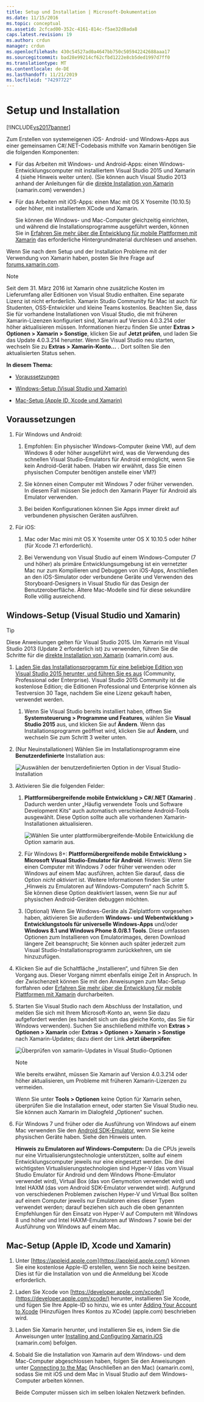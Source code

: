 ```yaml
---
title: Setup und Installation | Microsoft-Dokumentation
ms.date: 11/15/2016
ms.topic: conceptual
ms.assetid: 2cfcad00-352c-4161-814c-f5ae32d8ada8
caps.latest.revision: 19
ms.author: crdun
manager: crdun
ms.openlocfilehash: 430c54527ad0a4647bb750c505942242688aaa17
ms.sourcegitcommit: bad28e99214cf62cfbd1222e8cb5ded1997d7ff0
ms.translationtype: MT
ms.contentlocale: de-DE
ms.lasthandoff: 11/21/2019
ms.locfileid: "74297722"
---
```

# <a name="setup-and-install"></a>Setup und Installation
[!INCLUDE[vs2017banner](../includes/vs2017banner.md)]

Zum Erstellen von systemeigenen iOS- Android- und Windows-Apps aus einer gemeinsamen C#/.NET-Codebasis mithilfe von Xamarin benötigen Sie die folgenden Komponenten:  
  
- Für das Arbeiten mit Windows- und Android-Apps: einen Windows-Entwicklungscomputer mit installiertem Visual Studio 2015 und Xamarin 4 (siehe Hinweis weiter unten). (Sie können auch Visual Studio 2013 anhand der Anleitungen für die [direkte Installation von Xamarin](https://developer.xamarin.com/guides/cross-platform/getting_started/requirements/#install) (xamarin.com) verwenden.)   
  
- Für das Arbeiten mit iOS-Apps: einen Mac mit OS X Yosemite (10.10.5) oder höher, mit installiertem XCode und Xamarin.  
  
  Sie können die Windows- und Mac-Computer gleichzeitig einrichten, und während die Installationsprogramme ausgeführt werden, können Sie in [Erfahren Sie mehr über die Entwicklung für mobile Plattformen mit Xamarin](../cross-platform/learn-about-mobile-development-with-xamarin.md) das erforderliche Hintergrundmaterial durchlesen und ansehen.  
 
Wenn Sie nach dem Setup und der Installation Probleme mit der Verwendung von Xamarin haben, posten Sie Ihre Frage auf [forums.xamarin.com](https://forums.xamarin.com/).
  
> [!NOTE]
> Seit dem 31. März 2016 ist Xamarin ohne zusätzliche Kosten im Lieferumfang aller Editionen von Visual Studio enthalten. Eine separate Lizenz ist nicht erforderlich. Xamarin Studio Community für Mac ist auch für Studenten, OSS-Entwickler und kleine Teams kostenlos. Beachten Sie, dass Sie für vorhandene Installationen von Visual Studio, die mit früheren Xamarin-Lizenzen konfiguriert sind, Xamarin auf Version 4.0.3.214 oder höher aktualisieren müssen. Informationen hierzu finden Sie unter **Extras > Optionen > Xamarin > Sonstige**, klicken Sie auf **Jetzt prüfen**, und laden Sie das Update 4.0.3.214 herunter. Wenn Sie Visual Studio neu starten, wechseln Sie zu **Extras > Xamarin-Konto...** . Dort sollten Sie den aktualisierten Status sehen.  
  
 **In diesem Thema:**  
  
- [Voraussetzungen](#prereq)  
  
- [Windows-Setup (Visual Studio und Xamarin)](#windows)  
  
- [Mac-Setup (Apple ID, Xcode und Xamarin)](#mac)  
  
## <a name="prereq"></a> Voraussetzungen  
  
1. Für Windows und Android:  
  
    1. Empfohlen: Ein physischer Windows-Computer (keine VM), auf dem Windows 8 oder höher ausgeführt wird, was die Verwendung des schnellen Visual Studio-Emulators für Android ermöglicht, wenn Sie kein Android-Gerät haben. (Haben wir erwähnt, dass Sie einen physischen Computer benötigen anstelle einer VM?)  
  
    1. Sie können einen Computer mit Windows 7 oder früher verwenden. In diesem Fall müssen Sie jedoch den Xamarin Player für Android als Emulator verwenden. 
    
    1. Bei beiden Konfigurationen können Sie Apps immer direkt auf verbundenen physischen Geräten ausführen.  
  
1. Für iOS:  
  
    1. Mac oder Mac mini mit OS X Yosemite unter OS X 10.10.5 oder höher (für Xcode 7.1 erforderlich).  
  
    1. Bei Verwendung von Visual Studio auf einem Windows-Computer (7 und höher) als primäre Entwicklungsumgebung ist ein vernetzter Mac nur zum Kompilieren und Debuggen von iOS-Apps, Anschließen an den iOS-Simulator oder verbundene Geräte und Verwenden des Storyboard-Designers in Visual Studio für das Design der Benutzeroberfläche. Ältere Mac-Modelle sind für diese sekundäre Rolle völlig ausreichend.  
  
## <a name="windows"></a> Windows-Setup (Visual Studio und Xamarin)  
  
> [!TIP]
> Diese Anweisungen gelten für Visual Studio 2015. Um Xamarin mit Visual Studio 2013 (Update 2 erforderlich ist) zu verwenden, führen Sie die Schritte für die [direkte Installation von Xamarin](https://developer.xamarin.com/guides/cross-platform/getting_started/requirements/#install) (xamarin.com) aus.  
  
1. [Laden Sie das Installationsprogramm für eine beliebige Edition von Visual Studio 2015 herunter, und führen Sie es aus](https://www.visualstudio.com/downloads/download-visual-studio-vs.aspx) (Community, Professional oder Enterprise). Visual Studio 2015 Community ist die kostenlose Edition; die Editionen Professional und Enterprise können als Testversion 30 Tage, nachdem Sie eine Lizenz gekauft haben, verwendet werden.  
  
   1. Wenn Sie Visual Studio bereits installiert haben, öffnen Sie **Systemsteuerung > Programme und Features**, wählen Sie **Visual Studio 2015** aus, und klicken Sie auf **Ändern**. Wenn das Installationsprogramm geöffnet wird, klicken Sie auf **Ändern**, und wechseln Sie zum Schritt 3 weiter unten.  
  
2. (Nur Neuinstallationen) Wählen Sie im Installationsprogramm eine **Benutzerdefinierte** Installation aus:  
  
    ![Auswählen der benutzerdefinierten Option in der Visual Studio-Installation](../cross-platform/media/cross-plat-xamarin-setup-1.png "Plattformübergreifendes xamarin-Setup 1")  
  
3. Aktivieren Sie die folgenden Felder:  
  
   1. **Plattformübergreifende mobile Entwicklung > C#/.NET (Xamarin)** . Dadurch werden unter „Häufig verwendete Tools und Software Development Kits“ auch automatisch verschiedene Android-Tools ausgewählt. Diese Option sollte auch alle vorhandenen Xamarin-Installationen aktualisieren.  
  
        ![Wählen Sie unter plattformübergreifende&#45;Mobile Entwicklung die Option xamarin aus.](../cross-platform/media/cross-plat-xamarin-setup-2.png "Plattformübergreifendes xamarin-Setup 2")  
  
   2. Für Windows 8+: **Plattformübergreifende mobile Entwicklung > Microsoft Visual Studio-Emulator für Android**. Hinweis: Wenn Sie einen Computer mit Windows 7 oder früher verwenden oder Windows auf einem Mac ausführen, achten Sie darauf, dass die Option *nicht aktiviert* ist. Weitere Informationen finden Sie unter „Hinweis zu Emulatoren auf Windows-Computern“ nach Schritt 5. Sie können diese Option deaktiviert lassen, wenn Sie nur auf physischen Android-Geräten debuggen möchten.  
  
   3. (Optional) Wenn Sie Windows-Geräte als Zielplattform vorgesehen haben, aktivieren Sie außerdem **Windows- und Webentwicklung > Entwicklungstools für universelle Windows-Apps** und/oder **Windows 8.1 und Windows Phone 8.0/8.1 Tools**. Diese umfassen Optionen zum Installieren von Emulatorimages, deren Download längere Zeit beansprucht; Sie können auch später jederzeit zum Visual Studio-Installationsprogramm zurückkehren, um sie hinzuzufügen.  
  
4. Klicken Sie auf die Schaltfläche „Installieren“, und führen Sie den Vorgang aus. Dieser Vorgang nimmt ebenfalls einige Zeit in Anspruch. In der Zwischenzeit können Sie mit den Anweisungen zum Mac-Setup fortfahren oder [Erfahren Sie mehr über die Entwicklung für mobile Plattformen mit Xamarin](../cross-platform/learn-about-mobile-development-with-xamarin.md) durcharbeiten.  
  
5. Starten Sie Visual Studio nach dem Abschluss der Installation, und melden Sie sich mit Ihrem Microsoft-Konto an, wenn Sie dazu aufgefordert werden (es handelt sich um das gleiche Konto, das Sie für Windows verwenden). Suchen Sie anschließend mithilfe von **Extras > Optionen > Xamarin** oder **Extras > Optionen > Xamarin > Sonstige** nach Xamarin-Updates; dazu dient der Link **Jetzt überprüfen**:  
  
    ![Überprüfen von xamarin-Updates in Visual Studio-Optionen](../cross-platform/media/cross-plat-xamarin-setup-3.png "Plattformübergreifendes xamarin-Setup 3")  
  
   > [!NOTE]
   > Wie bereits erwähnt, müssen Sie Xamarin auf Version 4.0.3.214 oder höher aktualisieren, um Probleme mit früheren Xamarin-Lizenzen zu vermeiden.  

   Wenn Sie unter **Tools > Optionen** keine Option für Xamarin sehen, überprüfen Sie die Installation erneut, oder starten Sie Visual Studio neu. Sie können auch Xamarin im Dialogfeld „Optionen“ suchen.
      
6. Für Windows 7 und früher oder die Ausführung von Windows auf einem Mac verwenden Sie den [Android SDK-Emulator](https://developer.xamarin.com/guides/android/deployment,_testing,_and_metrics/debug-on-emulator/android-sdk-emulator/), wenn Sie keine physischen Geräte haben. Siehe den Hinweis unten.  
  
   **Hinweis zu Emulatoren auf Windows-Computern:** Da die CPUs jeweils nur eine Virtualisierungstechnologie unterstützen, sollte auf einem Entwicklungscomputer jeweils nur eine eingesetzt werden. Die drei wichtigsten Virtualisierungstechnologien sind Hyper-V (das vom Visual Studio Emulator für Android und dem Windows Phone-Emulator verwendet wird), Virtual Box (das von Genymotion verwendet wird) und Intel HAXM (das vom Android SDK-Emulator verwendet wird). Aufgrund von verschiedenen Problemen zwischen Hyper-V und Virtual Box sollten auf einem Computer jeweils nur Emulatoren eines dieser Typen verwendet werden; darauf beziehen sich auch die oben genannten Empfehlungen für den Einsatz von Hyper-V auf Computern mit Windows 8 und höher und Intel HAXM-Emulatoren auf Windows 7 sowie bei der Ausführung von Windows auf einem Mac.  
  
## <a name="mac"></a>Mac-Setup (Apple ID, Xcode und Xamarin)  
  
1. Unter [https://appleid.apple.com](https://appleid.apple.com/) können Sie eine kostenlose Apple-ID erstellen, wenn Sie noch keine besitzen. Dies ist für die Installation von und die Anmeldung bei Xcode erforderlich.  
  
2. Laden Sie Xcode von [https://developer.apple.com/xcode/](https://developer.apple.com/xcode/) herunter, installieren Sie Xcode, und fügen Sie Ihre Apple-ID so hinzu, wie es unter [Adding Your Account to Xcode](https://developer.apple.com/library/content/documentation/IDEs/Conceptual/AppStoreDistributionTutorial/AddingYourAccounttoXcode/AddingYourAccounttoXcode.html#//apple_ref/doc/uid/TP40013839-CH40-SW1) (Hinzufügen Ihres Kontos zu XCode) (apple.com) beschrieben wird.  
  
3. Laden Sie Xamarin herunter, und installieren Sie es, indem Sie die Anweisungen unter [Installing and Configuring Xamarin.iOS](https://docs.microsoft.com/xamarin/ios/get-started/installation/mac) (xamarin.com) befolgen.  
  
4. Sobald Sie die Installation von Xamarin auf dem Windows- und dem Mac-Computer abgeschlossen haben, folgen Sie den Anweisungen unter [Connecting to the Mac](https://docs.microsoft.com/xamarin/ios/get-started/installation/windows/connecting-to-mac/) (Anschließen an den Mac) (xamarin.com), sodass Sie mit iOS und dem Mac in Visual Studio auf dem Windows-Computer arbeiten können.  
  
     Beide Computer müssen sich im selben lokalen Netzwerk befinden.
